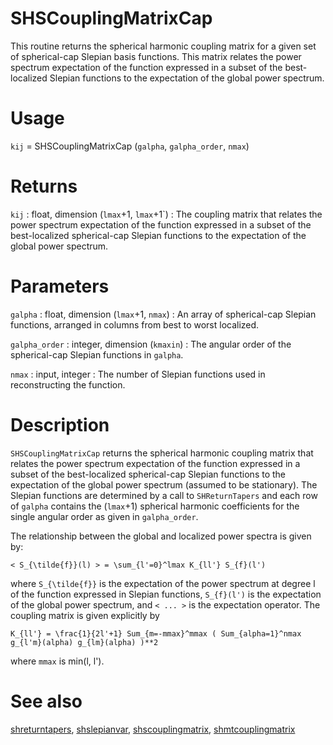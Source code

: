 # SHSCouplingMatrixCap

This routine returns the spherical harmonic coupling matrix for a given set of spherical-cap Slepian basis functions. This matrix relates the power spectrum expectation of the function expressed in a subset of the best-localized Slepian functions to the expectation of the global power spectrum.

# Usage

`kij` = SHSCouplingMatrixCap (`galpha`, `galpha_order`, `nmax`)

# Returns

`kij` : float, dimension (`lmax`+1, `lmax`+1`)
:   The coupling matrix that relates the power spectrum expectation of the function expressed in a subset of the best-localized spherical-cap Slepian functions to the expectation of the global power spectrum.

# Parameters

`galpha` : float, dimension (`lmax`+1, `nmax`)
:   An array of spherical-cap Slepian functions, arranged in columns from best to worst localized.

`galpha_order` : integer, dimension (`kmaxin`)
:   The angular order of the spherical-cap Slepian functions in `galpha`.

`nmax` : input, integer
:   The number of Slepian functions used in reconstructing the function.

# Description

`SHSCouplingMatrixCap` returns the spherical harmonic coupling matrix that relates the power spectrum expectation of the function expressed in a subset of the best-localized spherical-cap Slepian functions to the expectation of the global power spectrum (assumed to be stationary). The Slepian functions are determined by a call to `SHReturnTapers` and each row of `galpha` contains the (`lmax`+1) spherical harmonic coefficients for the single angular order as given in `galpha_order`.

The relationship between the global and localized power spectra is given by:

`< S_{\tilde{f}}(l) > = \sum_{l'=0}^lmax K_{ll'} S_{f}(l')`

where `S_{\tilde{f}}` is the expectation of the power spectrum at degree l of the function expressed in Slepian functions, `S_{f}(l')` is the expectation of the global power spectrum, and `< ... >` is the expectation operator. The coupling matrix is given explicitly by

`K_{ll'} = \frac{1}{2l'+1} Sum_{m=-mmax}^mmax ( Sum_{alpha=1}^nmax g_{l'm}(alpha) g_{lm}(alpha) )**2`

where `mmax` is min(l, l').

# See also

[shreturntapers](pyshreturntapers.html), [shslepianvar](pyshslepianvar.html), [shscouplingmatrix](pyshmtcouplingmatrix.html), [shmtcouplingmatrix](pyshmtcouplingmatrix.html)
